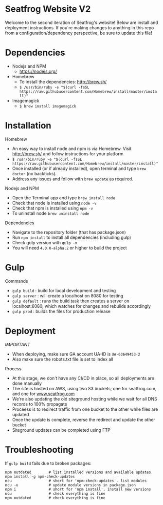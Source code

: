 Seatfrog Website V2
========================

Welcome to the second iteration of Seatfrog's website! Below are install and deployment instructions.
If you're making changes to anything in this repo from a configuration/dependency perspective, be sure to update this file!

Dependencies
========================

* Nodejs and NPM
  * https://nodejs.org/
* Homebrew
  * To install the dependencies: http://brew.sh/
  * `$ /usr/bin/ruby -e "$(curl -fsSL https://raw.githubusercontent.com/Homebrew/install/master/install)"`
* Imagemagick
  * `$ brew install imagemagick`

Installation
========================

Homebrew
- An easy way to install node and npm is via Homebrew. Visit http://brew.sh/ and follow instructions for your platform
- `$ /usr/bin/ruby -e "$(curl -fsSL https://raw.githubusercontent.com/Homebrew/install/master/install)"`  
- Once installed (or if already installed), open terminal and type `brew doctor` (no backticks).
- Address any issues and follow with `brew update` as required.

Nodejs and NPM
- Open the Terminal app and type `brew install node`
- Check that node is installed using `node -v`
- Check that npm is installed using `npm -v`
- To uninstall node `brew uninstall node`

Dependencies
- Navigate to the repository folder (that has package.json)
- Run `npm install` to install all dependencies (including gulp)
- Check gulp version with `gulp -v`
- You will need `4.0.0-alpha.2` or higher to build the project

Gulp
========================

Commands
- `gulp build` : build for local development and testing
- `gulp server` : will create a localhost on 8080 for testing
- `gulp default` : runs the build task then creates a server on localhost:8080, which watches for changes and rebuilds accordingly
- `gulp prod` : builds the files for production release

Deployment
========================

*IMPORTANT*
- When deploying, make sure GA account UA-ID is `UA-63649453-2`
- Also make sure the robots.txt file is set to index all

Process
- At this stage, we don't have any CI/CD in place, so all deployments are done manually
- The site is hosted on AWS, using two S3 buckets; one for seatfrog.com, and one for www.seatfrog.com
- We're also updating the old siteground hosting while we wait for all DNS records to 100% propagate
- Proceess is to redirect traffic from one bucket to the other while files are updated
- Once the update is complete, reverse the redirect and update the other bucket
- Siteground updates can be completed using FTP

Troubleshooting
========================

If `gulp build` fails due to broken packages:

```
npm outdated        # list installed versions and available updates
npm install -g npm-check-updates
ncu                 # short for 'npm-check-updates'. list modules
ncu -u              # update module versions in package.json
npm i               # short for 'npm install'. install new versions
ncu                 # check everything is fine
npm outdated 	    # check everything is fine
```

